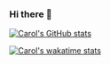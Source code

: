 ### Hi there 👋

<!--
**carolinamallo/carolinamallo** is a ✨ _special_ ✨ repository because its `README.md` (this file) appears on your GitHub profile.

Here are some ideas to get you started:

- 🔭 I’m currently working on ...
- 🌱 I’m currently learning ...
- 👯 I’m looking to collaborate on ...
- 🤔 I’m looking for help with ...
- 💬 Ask me about ...
- 📫 How to reach me: ...
- 😄 Pronouns: ...
- ⚡ Fun fact: ...


<a href="https://github-readme-stats.carolinamallo.vercel.app/api?username=carolinamallo&show_icons=true&hide_border=true&count_private=true&include_all_commits=true&theme=radical">
<img align="center" alt="Carol's Github Stats" src="https://github-readme-stats.carolinamallo.vercel.app/api?username=carolinamallo&show_icons=true&hide_border=true&count_private=true&include_all_commits=true&theme=radical" /></a>
<a href="https://github-readme-stats.carolinamallo.vercel.app/api/top-langs/?username=carolinamallo&layout=compact&theme=radical">
  <img align="center" src="https://github-readme-stats.carolinamallo.vercel.app/api/top-langs/?username=carolinamallo&layout=compact&theme=radical" />
</a>


[![Top Langs](https://github-readme-stats.vercel.app/api/top-langs/?username=carolinamallo&layout=compact)](https://github.com/carolinamallo/github-readme-stats)

[![Top Langs](https://github-readme-stats.vercel.app/api/top-langs/?username=carolinamallo)](https://github.com/carolinamallo/github-readme-stats)

-->

[![Carol's GitHub stats](https://github-readme-stats.vercel.app/api?username=carolinamallo&count_private=true)](https://github.com/carolinamallo/github-readme-stats)

[![Carol's wakatime stats](https://github-readme-stats.vercel.app/api/wakatime?username=carolinamallo)](https://github.com/carolinamallo/github-readme-stats)
